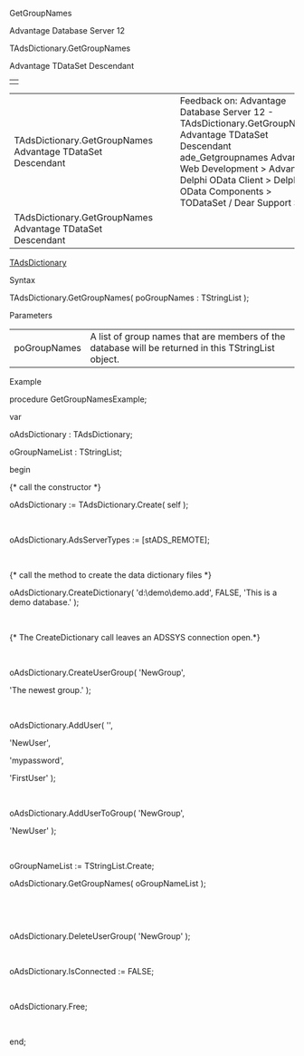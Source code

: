 GetGroupNames




Advantage Database Server 12  

TAdsDictionary.GetGroupNames

Advantage TDataSet Descendant

|  |
| --- |
|  |

|  |  |  |  |  |
| --- | --- | --- | --- | --- |
| TAdsDictionary.GetGroupNames  Advantage TDataSet Descendant |  |  | Feedback on: Advantage Database Server 12 - TAdsDictionary.GetGroupNames Advantage TDataSet Descendant ade\_Getgroupnames Advantage Web Development > Advantage Delphi OData Client > Delphi OData Components > TODataSet / Dear Support Staff, |  |
| TAdsDictionary.GetGroupNames  Advantage TDataSet Descendant |  |  |  |  |

[TAdsDictionary](ade_tadsdictionary.htm)

Syntax

TAdsDictionary.GetGroupNames( poGroupNames : TStringList );

Parameters

|  |  |
| --- | --- |
| poGroupNames | A list of group names that are members of the database will be returned in this TStringList object. |

Example

procedure GetGroupNamesExample;

var

oAdsDictionary : TAdsDictionary;

oGroupNameList : TStringList;

begin

{\* call the constructor \*}

oAdsDictionary := TAdsDictionary.Create( self );

 

oAdsDictionary.AdsServerTypes := [stADS\_REMOTE];

 

{\* call the method to create the data dictionary files \*}

oAdsDictionary.CreateDictionary( 'd:\demo\demo.add', FALSE, 'This is a demo database.' );

 

{\* The CreateDictionary call leaves an ADSSYS connection open.\*}

 

oAdsDictionary.CreateUserGroup( 'NewGroup',

'The newest group.' );

 

oAdsDictionary.AddUser( '',

'NewUser',

'mypassword',

'FirstUser' );

 

oAdsDictionary.AddUserToGroup( 'NewGroup',

'NewUser' );

 

oGroupNameList := TStringList.Create;

oAdsDictionary.GetGroupNames( oGroupNameList );

 

 

oAdsDictionary.DeleteUserGroup( 'NewGroup' );

 

oAdsDictionary.IsConnected := FALSE;

 

oAdsDictionary.Free;

 

end;